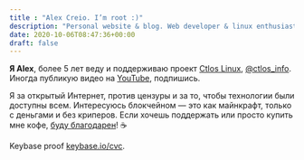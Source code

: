 ```yaml
---
title : "Alex Creio. I’m root :)"
description: "Personal website & blog. Web developer & linux enthusiast."
date: 2020-10-06T08:47:36+00:00
draft: false
---
```


**Я Alex**, более 5 лет веду и поддерживаю проект [Ctlos Linux](https://ctlos.github.io), [@ctlos_info](https://t.me/ctlos_info). Иногда публикую видео на [YouTube](https://youtube.com/c/creioyt?sub_confirmation=1), подпишись.

Я за открытый Интернет, против цензуры и за то, чтобы технологии были доступны всем. Интересуюсь блокчейном — это как майнкрафт, только с деньгами и без криперов. Если хочешь поддержать или просто купить мне кофе, [буду благодарен](/pr/#donate)! ☕️

Keybase proof [keybase.io/cvc](https://keybase.io/cvc).
